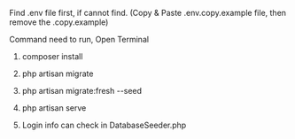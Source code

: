 Find .env file first, if cannot find. (Copy & Paste .env.copy.example file, then remove the .copy.example)

Command need to run, Open Terminal

1. composer install

2. php artisan migrate

3. php artisan migrate:fresh --seed

4. php artisan serve

5. Login info can check in DatabaseSeeder.php
